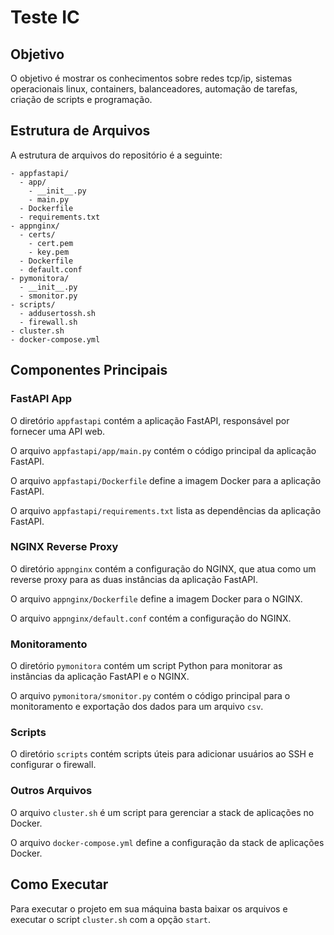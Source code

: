 # Teste IC

## Objetivo

O objetivo é mostrar os conhecimentos sobre redes tcp/ip, sistemas operacionais linux, containers, balanceadores, automação de tarefas, criação de scripts e programação.

## Estrutura de Arquivos

A estrutura de arquivos do repositório é a seguinte:

```
- appfastapi/
  - app/
    - __init__.py
    - main.py
  - Dockerfile
  - requirements.txt
- appnginx/
  - certs/
    - cert.pem
    - key.pem
  - Dockerfile
  - default.conf
- pymonitora/
  - __init__.py
  - smonitor.py
- scripts/
  - addusertossh.sh
  - firewall.sh
- cluster.sh
- docker-compose.yml
```

## Componentes Principais

### FastAPI App

O diretório `appfastapi` contém a aplicação FastAPI, responsável por fornecer uma API web.

O arquivo `appfastapi/app/main.py` contém o código principal da aplicação FastAPI.

O arquivo `appfastapi/Dockerfile` define a imagem Docker para a aplicação FastAPI.

O arquivo `appfastapi/requirements.txt` lista as dependências da aplicação FastAPI.

### NGINX Reverse Proxy

O diretório `appnginx` contém a configuração do NGINX, que atua como um reverse proxy para as duas instâncias da aplicação FastAPI.

O arquivo `appnginx/Dockerfile` define a imagem Docker para o NGINX.

O arquivo `appnginx/default.conf` contém a configuração do NGINX.

### Monitoramento

O diretório `pymonitora` contém um script Python para monitorar as instâncias da aplicação FastAPI e o NGINX.

O arquivo `pymonitora/smonitor.py` contém o código principal para o monitoramento e exportação dos dados para um arquivo `csv`.

### Scripts

O diretório `scripts` contém scripts úteis para adicionar usuários ao SSH e configurar o firewall.

### Outros Arquivos

O arquivo `cluster.sh` é um script para gerenciar a stack de aplicações no Docker.

O arquivo `docker-compose.yml` define a configuração da stack de aplicações Docker.

## Como Executar

Para executar o projeto em sua máquina basta baixar os arquivos e executar o script `cluster.sh` com a opção `start`.
